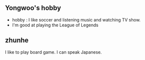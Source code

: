 
## Yongwoo's hobby
- hobby : I like soccer and listening music and watching TV show.
- I'm good at playing the League of Legends

## zhunhe

I like to play board game.
I can speak Japanese.


